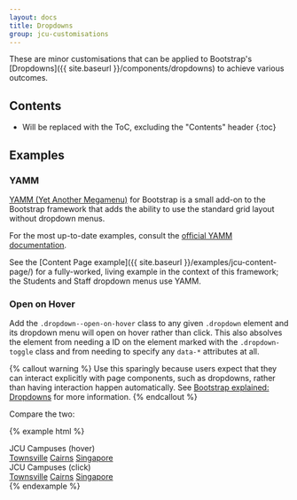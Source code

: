 ```yaml
---
layout: docs
title: Dropdowns
group: jcu-customisations
---
```


These are minor customisations that can be applied to Bootstrap's
[Dropdowns]({{ site.baseurl }}/components/dropdowns) to achieve various outcomes.

## Contents

* Will be replaced with the ToC, excluding the "Contents" header
{:toc}

## Examples

### YAMM

[YAMM (Yet Another Megamenu)](https://github.com/geedmo/yamm3) for Bootstrap is
a small add-on to the Bootstrap framework that adds the ability to use the
standard grid layout without dropdown menus.

For the most up-to-date examples, consult the [official YAMM
documentation](https://geedmo.github.io/yamm3/).

See the [Content Page example]({{ site.baseurl }}/examples/jcu-content-page/)
for a fully-worked, living example in the context of this framework; the
Students and Staff dropdown menus use YAMM.

### Open on Hover

Add the `.dropdown--open-on-hover` class to any given `.dropdown` element and
its dropdown menu will open on hover rather than click.  This also absolves the
element from needing a ID on the element marked with the ``.dropdown-toggle``
class and from needing to specify any ``data-*`` attributes at all.

{% callout warning %}
Use this sparingly because users expect that they can interact explicitly with
page components, such as dropdowns, rather than having interaction happen
automatically. See [Bootstrap explained:
Dropdowns](http://markdotto.com/2012/02/27/bootstrap-explained-dropdowns/) for
more information.
{% endcallout %}

Compare the two:

{% example html %}
<div class="btn-group">
  <div class="btn-group">
    <div class="dropdown dropdown--open-on-hover">
      <a class="btn btn-secondary dropdown-toggle" id="dropdownmenu-button1" aria-haspopup="true" aria-expanded="false">JCU Campuses (hover)</a>
      <div class="dropdown-menu" role="menu" aria-labelledby="dropdownmenu-button1">
        <a class="dropdown-item" href="#" role="menuitem">Townsville</a>
        <a class="dropdown-item" href="#" role="menuitem">Cairns</a>
        <a class="dropdown-item" href="#" role="menuitem">Singapore</a>
      </div>
    </div>
  </div>

  <div class="btn-group">
    <div class="dropdown">
      <a class="btn btn-secondary dropdown-toggle" id="dropdownmenu-button2" data-toggle="dropdown" aria-haspopup="true" aria-expanded="false">JCU Campuses (click)</a>
      <div class="dropdown-menu" role="menu" aria-labelledby="dropdownmenu-button2">
        <a class="dropdown-item" href="#" role="menuitem">Townsville</a>
        <a class="dropdown-item" href="#" role="menuitem">Cairns</a>
        <a class="dropdown-item" href="#" role="menuitem">Singapore</a>
      </div>
    </div>
  </div>
</div>
{% endexample %}

